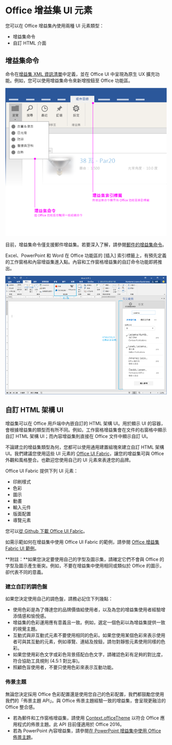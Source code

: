 # <a name="office-add-in-ui-elements"></a>Office 增益集 UI 元素

您可以在 Office 增益集內使用兩種 UI 元素類型： 

- 增益集命令 
- 自訂 HTML 介面

## <a name="add-in-commands"></a>增益集命令
命令在[增益集 XML 資訊清單](../../outlook/manifests/define-add-in-commands.md)中定義，並在 Office UI 中呈現為原生 UX 擴充功能。例如，您可以使用增益集命令來新增按鈕至 Office 功能區。 

![顯示增益集內增益集命令和自訂 HTML UI 元素的影像](../../../images/layouts_addInCommands_v0.03.png)

目前，增益集命令僅支援郵件增益集。若要深入了解，請參閱[郵件的增益集命令](../../outlook/add-in-commands-for-outlook.md)。 

Excel、PowerPoint 和 Word 在 Office 功能區的 [插入] 索引標籤上，有預先定義的工作窗格和內容增益集進入點。內容和工作窗格增益集的自訂命令功能即將推出。 

![顯示 Word 功能區上 [插入] 索引標籤的影像](../../../images/Word-insert-tab.png)

## <a name="custom-html-based-ui"></a>自訂 HTML 架構 UI
增益集可以在 Office 用戶端中內嵌自訂的 HTML 架構 UI。用於顯示 UI 的容器，會根據增益集的類型而有所不同。例如，工作窗格增益集會在文件的右窗格中顯示自訂 HTML 架構 UI；而內容增益集則直接在 Office 文件中顯示自訂 UI。

不論建立的增益集類型為何，您都可以使用通用建置組塊來建立自訂 HTML 架構 UI。我們建議您使用這些 UI 元素的 [Office UI Fabric](https://github.com/OfficeDev/Office-UI-Fabric)，讓您的增益集可與 Office 外觀和風格整合。也歡迎您使用自己的 UI 元素來表達您的品牌。

Office UI Fabric 提供下列 UI 元素：

- 印刷樣式
- 色彩
- 圖示
- 動畫
- 輸入元件
- 版面配置
- 導覽元素

您可以[從 Github 下載 Office UI Fabric](https://github.com/OfficeDev/Office-UI-Fabric)。

如需示範如何在增益集中使用 Office UI Fabric 的範例，請參閱 [Office 增益集 Fabric UI 範例](https://github.com/OfficeDev/Office-Add-in-Fabric-UI-Sample)。

**附註：**如果您決定要使用自己的字型及圖示集，請確定它們不會與 Office 的字型及圖示產生衝突。例如，不要在增益集中使用相同或類似於 Office 的圖示，卻代表不同的意義。 

### <a name="creating-a-customized-color-palette"></a>建立自訂的調色盤
如果您決定使用自己的調色盤，請務必記住下列幾點： 
 
- 使用色彩是為了傳達您的品牌價值給使用者，以及為您的增益集使用者經驗增添情感和愉悅感。
- 增益集的色彩運用應有意義且一致。例如，選定一個色彩以為增益集提供一致的視覺主題。
- 互動式與非互動式元素不要使用相同的色彩。如果您使用某個色彩來表示使用者可與其互動的元素，例如導覽、連結及按鈕，請勿對靜態元素使用同樣的色彩。
- 如果您使用彩色文字或彩色背景搭配白色文字，請確認色彩有足夠的對比度，符合協助工具規則 (4.5:1 對比率)。
- 照顧色盲使用者，不要只使用色彩來表示互動功能。

### <a name="theming"></a>佈景主題 
無論您決定採用 Office 色彩配置還是使用您自己的色彩配置，我們都鼓勵您使用我們的「佈景主題 API」。與 Office 佈景主題經驗一致的增益集，會呈現更融洽的 Office 整合感。


- 若為郵件和工作窗格增益集，請使用 [Context.officeTheme](../../../reference/shared/office.context.officetheme.md) 以符合 Office 應用程式的佈景主題。此 API 目前僅適用於 Office 2016。  
- 若為 PowerPoint 內容增益集，請參閱[在 PowerPoint 增益集中使用 Office 佈景主題](../../powerpoint/use-document-themes-in-your-powerpoint-add-ins.md)。

<!-- Link to theming API docs and Humberto's seed sample. Add screenshot of themed add-in. -->



